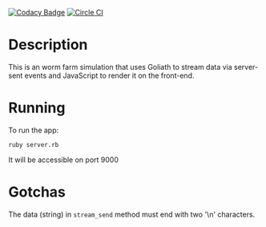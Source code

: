 [![Codacy Badge](https://api.codacy.com/project/badge/Grade/41fbc9cc25a649a2afb4d644edecb632)](https://www.codacy.com/app/gylaz/wormbots?utm_source=github.com&utm_medium=referral&utm_content=gylaz/wormbots&utm_campaign=badger)
[![Circle CI](https://circleci.com/gh/gylaz/wormbots.svg?style=svg&circle-token=54ffe27f997f0c5c37abbc68ed2e8b13c25dcafd)](https://circleci.com/gh/gylaz/wormbots)

# Description
This is an worm farm simulation that uses Goliath to stream data via server-sent
events and JavaScript to render it on the front-end.

# Running
To run the app:

    ruby server.rb
It will be accessible on port 9000

# Gotchas
The data (string) in ```stream_send``` method must end with two '\n' characters.
